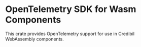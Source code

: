 # OpenTelemetry SDK for Wasm Components

This crate provides OpenTelemetry support for use in Credibil WebAssembly components.
